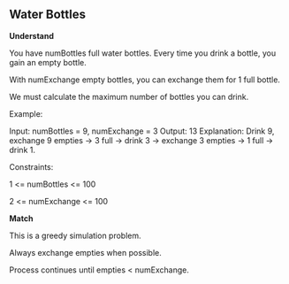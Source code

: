 ## Water Bottles

**Understand**

You have numBottles full water bottles. Every time you drink a bottle, you gain an empty bottle.

With numExchange empty bottles, you can exchange them for 1 full bottle.

We must calculate the maximum number of bottles you can drink.

Example:

Input: numBottles = 9, numExchange = 3
Output: 13
Explanation: Drink 9, exchange 9 empties → 3 full → drink 3 → exchange 3 empties → 1 full → drink 1.

Constraints:

1 <= numBottles <= 100

2 <= numExchange <= 100

**Match**

This is a greedy simulation problem.

Always exchange empties when possible.

Process continues until empties < numExchange.
